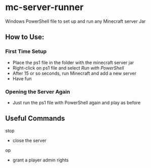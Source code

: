 # mc-server-runner
Windows PowerShell file to set up and run any Minecraft server Jar

## How to Use:
### First Time Setup
- Place the ps1 file in the folder with the minecraft server jar
- Right-click on ps1 file and select *Run with PowerShell*
- After 15 or so seconds, run Minecraft and add a new server
- Have fun
### Opening the Server Again
- Just run the ps1 file with PowerShell again and play as before

## Useful Commands
stop
- close the server

op <user>
- grant a player admin rights

